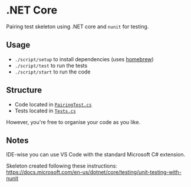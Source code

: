 # .NET Core

Pairing test skeleton using .NET core and `nunit` for testing.

## Usage
- `./script/setup` to install dependencies (uses [homebrew](https://brew.sh/))
- `./script/test` to run the tests
- `./script/start` to run the code

## Structure
- Code located in [`PairingTest.cs`](./Code/PairingTest.cs)
- Tests located in [`Tests.cs`](./Test/Tests.cs)

However, you're free to organise your code as you like. 

## Notes
IDE-wise you can use VS Code with the standard Microsoft C# extension.

Skeleton created following these instructions: https://docs.microsoft.com/en-us/dotnet/core/testing/unit-testing-with-nunit

